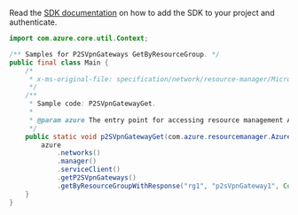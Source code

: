 Read the [SDK documentation](https://github.com/Azure/azure-sdk-for-java/blob/azure-resourcemanager_2.11.0/sdk/resourcemanager/azure-resourcemanager/README.md) on how to add the SDK to your project and authenticate.

```java
import com.azure.core.util.Context;

/** Samples for P2SVpnGateways GetByResourceGroup. */
public final class Main {
    /*
     * x-ms-original-file: specification/network/resource-manager/Microsoft.Network/stable/2021-05-01/examples/P2SVpnGatewayGet.json
     */
    /**
     * Sample code: P2SVpnGatewayGet.
     *
     * @param azure The entry point for accessing resource management APIs in Azure.
     */
    public static void p2SVpnGatewayGet(com.azure.resourcemanager.AzureResourceManager azure) {
        azure
            .networks()
            .manager()
            .serviceClient()
            .getP2SVpnGateways()
            .getByResourceGroupWithResponse("rg1", "p2sVpnGateway1", Context.NONE);
    }
}
```
